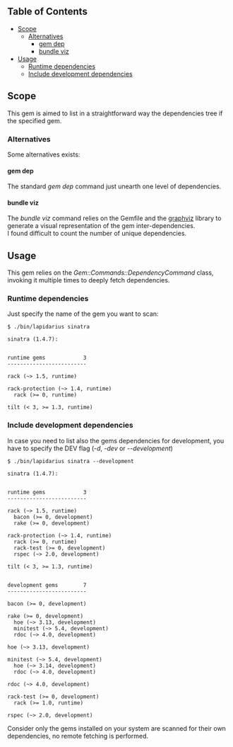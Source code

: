 ## Table of Contents

* [Scope](#scope)
  * [Alternatives](#alternatives)
    * [gem dep](#gem-dep)
    * [bundle viz](#bundle-viz)
* [Usage](#usage)
  * [Runtime dependencies](#runtime-dependencies)
  * [Include development dependencies](#include-development-dependencies)

## Scope
This gem is aimed to list in a straightforward way the dependencies tree if the specified gem.

### Alternatives
Some alternatives exists: 

#### gem dep
The standard *gem dep* command just unearth one level of dependencies.

#### bundle viz
The *bundle viz* command relies on the Gemfile and the [graphviz](http://www.graphviz.org/) library to generate a visual representation of the gem inter-dependencies.  
I found difficult to count the number of unique dependencies.

## Usage
This gem relies on the *Gem::Commands::DependencyCommand* class, invoking it multiple times to deeply fetch dependencies.

### Runtime dependencies
Just specify the name of the gem you want to scan:
```
$ ./bin/lapidarius sinatra

sinatra (1.4.7):


runtime gems            3
-------------------------

rack (~> 1.5, runtime)

rack-protection (~> 1.4, runtime)
  rack (>= 0, runtime)

tilt (< 3, >= 1.3, runtime)

```

### Include development dependencies
In case you need to list also the gems dependencies for development, you have to specify the DEV flag (*-d*, *-dev* or *--development*)
```
$ ./bin/lapidarius sinatra --development

sinatra (1.4.7):


runtime gems            3
-------------------------

rack (~> 1.5, runtime)
  bacon (>= 0, development)
  rake (>= 0, development)

rack-protection (~> 1.4, runtime)
  rack (>= 0, runtime)
  rack-test (>= 0, development)
  rspec (~> 2.0, development)

tilt (< 3, >= 1.3, runtime)


development gems        7
-------------------------

bacon (>= 0, development)

rake (>= 0, development)
  hoe (~> 3.13, development)
  minitest (~> 5.4, development)
  rdoc (~> 4.0, development)

hoe (~> 3.13, development)

minitest (~> 5.4, development)
  hoe (~> 3.14, development)
  rdoc (~> 4.0, development)

rdoc (~> 4.0, development)

rack-test (>= 0, development)
  rack (>= 1.0, runtime)

rspec (~> 2.0, development)

```

Consider only the gems installed on your system are scanned for their own dependencies, no remote fetching is performed.

